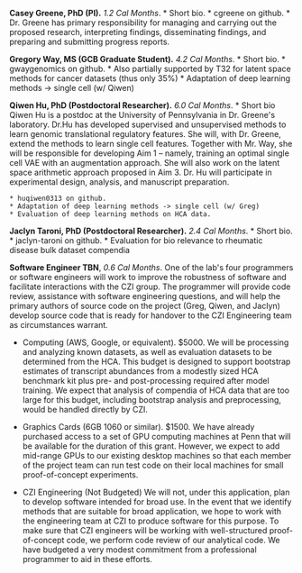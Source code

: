 **Casey Greene, PhD (PI).**
_1.2 Cal Months_.
    * Short bio.
    * cgreene on github.
    * Dr. Greene has primary responsibility for managing and carrying out the proposed research, interpreting findings, disseminating findings, and preparing and submitting progress reports.

**Gregory Way, MS (GCB Graduate Student).**
_4.2 Cal Months_.
    * Short bio.
    * gwaygenomics on github.
    * Also partially supported by T32 for latent space methods for cancer datasets (thus only 35%)
    * Adaptation of deep learning methods -> single cell (w/ Qiwen)

**Qiwen Hu, PhD (Postdoctoral Researcher).**
_6.0 Cal Months_.
    * Short bio
     Qiwen Hu is a postdoc at the University of Pennsylvania in Dr. Greene's laboratory.
     Dr.Hu has developed supervised and unsupervised methods to learn genomic translational regulatory features.
     She will, with Dr. Greene, extend the methods to learn single cell features.
     Together with Mr. Way, she will be responsible for developing Aim 1 – namely, training an optimal single cell VAE with an augmentation approach.
     She will also work on the latent space arithmetic approach proposed in Aim 3.
     Dr. Hu will participate in experimental design, analysis, and manuscript preparation.

    * huqiwen0313 on github.
    * Adaptation of deep learning methods -> single cell (w/ Greg)
    * Evaluation of deep learning methods on HCA data.

**Jaclyn Taroni, PhD (Postdoctoral Researcher).**
_2.4 Cal Months_.
    * Short bio.
    * jaclyn-taroni on github.
    * Evaluation for bio relevance to rheumatic disease bulk dataset compendia

**Software Engineer TBN**, _0.6 Cal Months_.
One of the lab's four programmers or software engineers will work to improve the robustness of software and facilitate interactions with the CZI group.
The programmer will provide code review, assistance with software engineering questions, and will help the primary authors of source code on the project (Greg, Qiwen, and Jaclyn) develop source code that is ready for handover to the CZI Engineering team as circumstances warrant.

* Computing
(AWS, Google, or equivalent).
$5000.
We will be processing and analyzing known datasets, as well as evaluation datasets to be determined from the HCA.
This budget is designed to support bootstrap estimates of transcript abundances from a modestly sized HCA benchmark kit plus pre- and post-processing required after model training.
We expect that analysis of compendia of HCA data that are too large for this budget, including bootstrap analysis and preprocessing, would be handled directly by CZI.

* Graphics Cards
(6GB 1060 or similar).
$1500.
We have already purchased access to a set of GPU computing machines at Penn that will be available for the duration of this grant.
However, we expect to add mid-range GPUs to our existing desktop machines so that each member of the project team can run test code on their local machines for small proof-of-concept experiments.

* CZI Engineering
(Not Budgeted)
We will not, under this application, plan to develop software intended for broad use.
In the event that we identify methods that are suitable for broad application, we hope to work with the engineering team at CZI to produce software for this purpose.
To make sure that CZI engineers will be working with well-structured proof-of-concept code, we perform code review of our analytical code.
We have budgeted a very modest commitment from a professional programmer to aid in these efforts.
